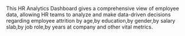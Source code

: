This HR Analytics Dashboard gives a comprehensive view of employee data, allowing HR teams to analyze and make data-driven decisions regarding employee attrition by age,by education,by gender,by salary slab,by job role,by years at company and other vital metrics.
